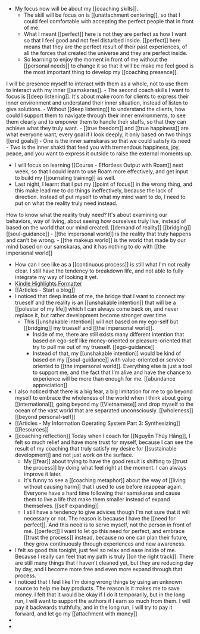- My focus now will be about my [[coaching skills]]. 
    - The skill will be focus on is [[unattachment centering]], so that I could feel comfortable with accepting the perfect people that in front of me. 
    - What I meant [[perfect]] here is not they are perfect as how I want so that I feel good and not feel disturbed inside. [[perfect]] here means that they are the perfect result of their past experiences, of all the forces that created the universe and they are perfect inside.
    - So learning to enjoy the moment in front of me without the [[personal needs]] to change it so that it will be make me feel good is the most important thing to develop my [[coaching presence]]. 

I will be presence myself to interact with them as a whole, not to use them to interact with my inner [[samskaras]].
        - The second coach skills I want to focus is [[deep listening]]. It's about make room for clients to express their inner environment and understand their inner situation, instead of listen to give solutions.
        - Without [[deep listening]] to understand the clients, how could I support them to navigate through their inner environments, to see them clearly and to empower them to handle their stuffs, so that they can achieve what they truly want. 
        - [[true freedom]] and [[true happiness]] are what everyone want, every goal if I look deeply, it only based on two things [[end goals]]
        - One is the inner samskaras so that we could satisfy its need
            - Two is the inner shakti that feed you with tremendous happiness, joy, peace, and you want to express it outside to raise the external moments up.
- I will focus on learning [[Course - Effortless Output with Roam]] next week, so that I could learn to use Roam more effectively, and get input to build my [[journaling training]] as well.
- Last night, I learnt that I put my [[point of focus]] in the wrong thing, and this make lead me to do things ineffectively, because the lack of direction. Instead of put myself to what my mind want to do, I need to put on what the reality truly need instead. 

How to know what the reality truly need? It's about examining our behaviors, way of living, about seeing how ourselves truly live, instead of based on the world that our mind created. [[demand of reality]] [[bridging]] [[soul-guidance]]
    - [[the impersonal world]] is the reality that truly happens and can't be wrong.
    - [[the makeup world]] is the world that made by our mind based on our samskaras, and it has nothing to do with [[the impersonal world]]
- How can I see like as a [[continuous process]] is still what I'm not really clear. I still have the tendency to breakdown life, and not able to fully integrate my way of looking it yet.
- [Kindle Highlights Formatter](https://kindle-formatter.vercel.app/)
- [[Articles - Start a blog]]
- I noticed that deep inside of me, the bridge that I want to connect my trueself and the reality is an [[unshakable intention]] that will be a [[polestar of my life]] which I can always come back on, and never replace it, but rather development become stronger over time.
    - This [[unshakable intention]] will not based on my ego-self but [[bridging]] my trueself and [[the impersonal world]].
        - Inside of me, there are still exists many different intention that based on ego-self like money-oriented or pleasure-oriented that try to pull me out of my trueself. [[ego-guidance]]
        - Instead of that, my [[unshakable intention]] would be kind of based on my [[soul-guidance]] with value-oriented or service-oriented to [[the impersonal world]]. Everything else is just a tool to support me, and the fact that I'm alive and have the chance to experience will be more than enough for me. [[abundance appreciation]]
- I also noticed that there is a big fear, a big limitation for me to go beyond myself to embrace the wholeness of the world when I think about going [[international]], going beyond my [[Vietnamese]] and drop myself to the ocean of the vast world that are separated unconsciously. [[wholeness]] [[beyond personal-self]]
- [[Articles - My Information Operating System Part 3: Synthesizing]] [[Resources]]
- [[coaching reflection]] Today when I coach for [[Nguyễn Thúy Hằng]], I felt so much relief and have more trust for myself, because I can see the result of my coaching that truly satisfy my desire for [[sustainable development]] and not just work on the surface. 
    - My [[fear]] about trying to have the good result is shifting to [[trust the process]] by doing what feel right at the moment. I can always improve it later.
    - It's funny to see a [[coaching metaphor]] about the way of [[living without causing harm]] that I used to use before reappear again. Everyone have a hard time following their samskaras and cause them to live a life that make them smaller instead of expand themselves. [[self expanding]]
    - I still have a tendency to give advices though I'm not sure that it will necessary or not. The reason is because I have the [[need for perfect]]. And this need is to serve myself, not the person in front of me. [[perfect]] I want to let go this need for perfect, and embrace [[trust the process]] instead, because no one can plan their future, they grow continuously through experiences and new awareness.
- I felt so good this tonight, just feel so relax and ease inside of me. Because I really can feel that my path is truly [[on the right track]]. There are still many things that I haven't cleaned yet, but they are reducing day by day, and I become more free and even more expand through that process.
- I noticed that I feel like I'm doing wrong things by using an unknown source to help me buy products. The reason is it makes me to save money. I felt that it would be okay if I do it temporarily, but in the long run, I will want to support the authors if I earn so much from them. I will pay it backwards truthfully, and in the long run, I will try to pay it forward, and let go my [[attachment with money]]
- 
- 

